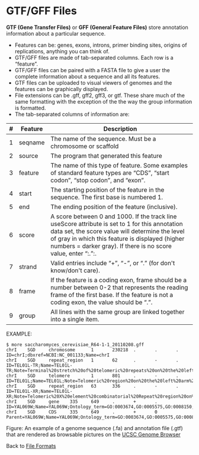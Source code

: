 # GTF/GFF Files

**GTF (Gene Transfer Files)** or **GFF (General Feature Files)** store annotation information about a particular sequence.

- Features can be: genes, exons, introns, primer binding sites, origins of replications, anything you can think of.
- GTF/GFF files are made of tab-separated columns. Each row is a “feature”.
- GTF/GFF files can be paired with a FASTA file to give a user the complete information about a sequence and all its features.
- GTF files can be uploaded to visual viewers of genomes and the features can be graphically displayed.
- File extensions can be .gff, gff2, gff3, or gtf. These share much of the same formatting with the exception of the the way the group information is formatted.
- The tab-separated columns of information are:

| # | Feature | Description |
| --- | --- | --- |
| 1 | seqname | The name of the sequence. Must be a chromosome or scaffold |
| 2 | source | The program that generated this feature |
| 3 | feature | The name of this type of feature. Some examples of standard feature types are “CDS”, “start codon”, “stop codon”, and “exon”. |
| 4 | start | The starting position of the feature in the sequence. The first base is numbered 1. |
| 5 | end | The ending position of the feature (inclusive). |
| 6 | score | A score between 0 and 1000. If the track line useScore attribute is set to 1 for this annotation data set, the score value will determine the level of gray in which this feature is displayed (higher numbers = darker gray). If there is no score value, enter “:.”:. |
| 7 | strand | Valid entries include “+”, “-”, or “.” (for don't know/don't care). |
| 8 | frame | If the feature is a coding exon, frame should be a number between 0-2 that represents the reading frame of the first base. If the feature is not a coding exon, the value should be “.”. |
| 9 | group | All lines with the same group are linked together into a single item. |

EXAMPLE:

```
$ more saccharomyces_cerevisiae_R64-1-1_20110208.gff 
chrI    SGD     chromosome      1       230218  .       .       .       ID=chrI;dbxref=NCBI:NC_001133;Name=chrI
chrI    SGD     repeat_region   1       62      .       -       .       ID=TEL01L-TR;Name=TEL01L-TR;Note=Terminal%20stretch%20of%20telomeric%20repeats%20on%20the%20left%20arm%20of%20Chromosome%20I;dbxref=SGD:S000028864
chrI    SGD     telomere        1       801     .       -       .       ID=TEL01L;Name=TEL01L;Note=Telomeric%20region%20on%20the%20left%20arm%20of%20Chromosome%20I%3B%20composed%20of%20an%20X%20element%20core%20sequence%2C%20X%20element%20combinatorial%20repeats%2C%20and%20a%20short%20terminal%20stretch%20of%20telomeric%20repeats;dbxref=SGD:S000028862
chrI    SGD     repeat_region   63      336     .       -       .       ID=TEL01L-XR;Name=TEL01L-XR;Note=Telomeric%20X%20element%20combinatorial%20Repeat%20region%20on%20the%20left%20arm%20of%20Chromosome%20I%3B%20contains%20repeats%20of%20the%20D%2C%20C%2C%20B%20and%20A%20types%2C%20as%20well%20as%20Tbf1p%20binding%20sites%3B%20formerly%20called%20SubTelomeric%20Repeats;dbxref=SGD:S000028866
chrI    SGD     gene    335     649     .       +       .       ID=YAL069W;Name=YAL069W;Ontology_term=GO:0003674,GO:0005575,GO:0008150;Note=Dubious%20open%20reading%20frame%20unlikely%20to%20encode%20a%20protein%2C%20based%20on%20available%20experimental%20and%20comparative%20sequence%20data;dbxref=SGD:S000002143;orf_classification=Dubious
chrI    SGD     CDS     335     649     .       +       0       Parent=YAL069W;Name=YAL069W;Ontology_term=GO:0003674,GO:0005575,GO:0008150;Note=Dubious%20open%20reading%20frame%20unlikely%20to%20encode%20a%20protein%2C%20based%20on%20available%20experimental%20and%20comparative%20sequence%20data;dbxref=SGD:S000002143;orf_classification=Dubious
```

Figure: An example of a genome sequence (.fa) and annotation file (.gtf) that are rendered as browsable pictures on the [UCSC Genome Browser](https://genome.ucsc.edu/cgi-bin/hgTracks?db=ce11&lastVirtModeType=default&lastVirtModeExtraState=&virtModeType=default&virtMode=0&nonVirtPosition=&position=chrII%3A14631486%2D14645321&hgsid=2909126220_ONoxCiAHmYllJx8EXJGctuCOGa6F)

Back to [File Formats](../Modules/Week2/2-4_File_Formats.md)
